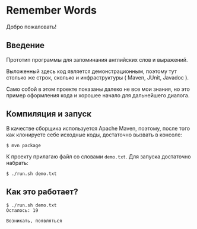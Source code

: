 # Remember Words

Добро пожаловать!

## Введение

Прототип программы для запоминания английских слов и выражений.

Выложенный здесь код является демонстрационным, поэтому тут столько же строк,
сколько и инфраструктуры ( Maven, JUnit, Javadoc ).

Само собой в этом проекте показаны далеко не все мои знания, но это пример
оформления кода и хорошее начало для дальнейшего диалога.

## Компиляция и запуск

В качестве сборщика используется Apache Maven, поэтому, после того как
клонируете себе исходные коды, достаточно вызвать в консоле:

```
$ mvn package
```

К проекту прилагаю файл со словами `demo.txt`. Для запуска достаточно набрать:

```
$ ./run.sh demo.txt
```

## Как это работает?

```
$ ./run.sh demo.txt 
Осталось: 19

Возникать, появляться
```
